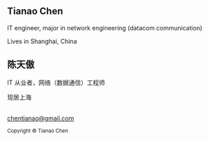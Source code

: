 ## Tianao Chen

IT engineer, major in network engineering (datacom communication)

Lives in Shanghai, China

## 陈天傲

IT 从业者，网络（数据通信）工程师

现居上海

<br />
<a href="mailto:chentianao@gmail.com?subject=Visitor%20from%20chentianao.com">chentianao@gmail.com</a>

<small>Copyright © Tianao Chen</small>
